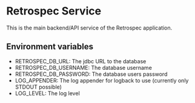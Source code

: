# Retrospec Service

This is the main backend/API service of the Retrospec application.

## Environment variables

- RETROSPEC_DB_URL: The jdbc URL to the database
- RETROSPEC_DB_USERNAME: The database username
- RETROSPEC_DB_PASSWORD: The database users password 
- LOG_APPENDER: The log appender for logback to use (currently only STDOUT possible)
- LOG_LEVEL: The log level
